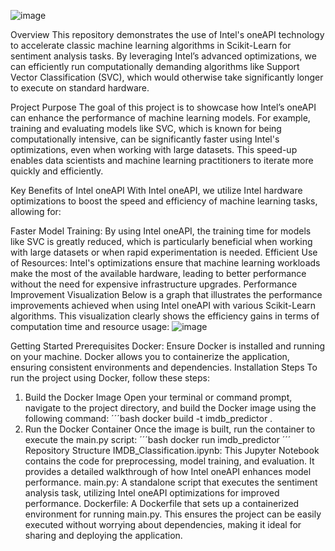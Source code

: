 ![image](https://github.com/user-attachments/assets/f4bea3b5-25a7-4065-bb9a-b40574d777a3)

Overview
This repository demonstrates the use of Intel's oneAPI technology to accelerate classic machine learning algorithms in Scikit-Learn for sentiment analysis tasks. By leveraging Intel’s advanced optimizations, we can efficiently run computationally demanding algorithms like Support Vector Classification (SVC), which would otherwise take significantly longer to execute on standard hardware.

Project Purpose
The goal of this project is to showcase how Intel’s oneAPI can enhance the performance of machine learning models. For example, training and evaluating models like SVC, which is known for being computationally intensive, can be significantly faster using Intel's optimizations, even when working with large datasets. This speed-up enables data scientists and machine learning practitioners to iterate more quickly and efficiently.

Key Benefits of Intel oneAPI
With Intel oneAPI, we utilize Intel hardware optimizations to boost the speed and efficiency of machine learning tasks, allowing for:

Faster Model Training: By using Intel oneAPI, the training time for models like SVC is greatly reduced, which is particularly beneficial when working with large datasets or when rapid experimentation is needed.
Efficient Use of Resources: Intel's optimizations ensure that machine learning workloads make the most of the available hardware, leading to better performance without the need for expensive infrastructure upgrades.
Performance Improvement Visualization
Below is a graph that illustrates the performance improvements achieved when using Intel oneAPI with various Scikit-Learn algorithms. This visualization clearly shows the efficiency gains in terms of computation time and resource usage:
![image](https://github.com/user-attachments/assets/802497c2-7408-425c-a205-d2f2a0b6316b)

Getting Started
Prerequisites
Docker: Ensure Docker is installed and running on your machine. Docker allows you to containerize the application, ensuring consistent environments and dependencies.
Installation Steps
To run the project using Docker, follow these steps:

1. Build the Docker Image
Open your terminal or command prompt, navigate to the project directory, and build the Docker image using the following command:
´´´bash
docker build -t imdb_predictor .
2. Run the Docker Container
Once the image is built, run the container to execute the main.py script:
´´´bash
docker run imdb_predictor
´´´
Repository Structure
IMDB_Classification.ipynb: This Jupyter Notebook contains the code for preprocessing, model training, and evaluation. It provides a detailed walkthrough of how Intel oneAPI enhances model performance.
main.py: A standalone script that executes the sentiment analysis task, utilizing Intel oneAPI optimizations for improved performance.
Dockerfile: A Dockerfile that sets up a containerized environment for running main.py. This ensures the project can be easily executed without worrying about dependencies, making it ideal for sharing and deploying the application.

